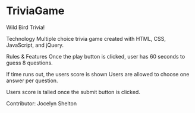 # TriviaGame

Wild  Bird Trivia!

Technology
Multiple choice trivia game created with HTML, CSS, JavaScript, and jQuery.

Rules & Features
Once the play button is clicked, user has 60 seconds to guess 8 questions.

If time runs out, the users score is shown
Users are allowed to choose one answer per question.

Users score is talied once the submit button is clicked.

Contributor: Jocelyn Shelton